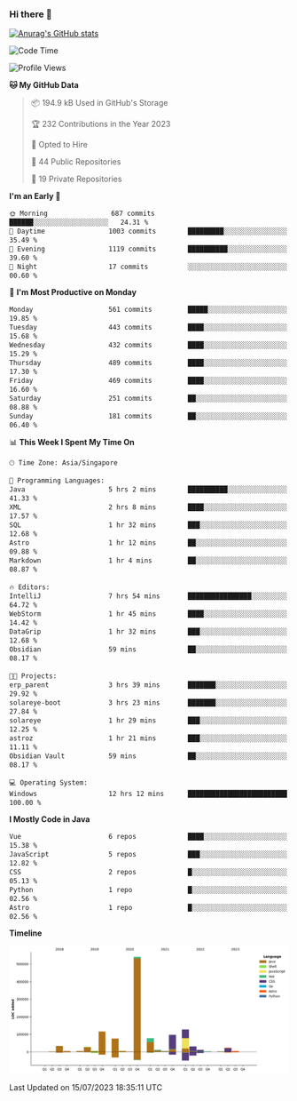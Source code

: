 ### Hi there 👋

[![Anurag's GitHub stats](https://github-readme-stats.vercel.app/api?username=xiumu2017&show_icons=true&theme=radical)](https://github.com/anuraghazra/github-readme-stats)

<!--
**xiumu2017/xiumu2017** is a ✨ _special_ ✨ repository because its `README.md` (this file) appears on your GitHub profile.

Here are some ideas to get you started:

- 🔭 I’m currently working on ...
- 🌱 I’m currently learning ...
- 👯 I’m looking to collaborate on ...
- 🤔 I’m looking for help with ...
- 💬 Ask me about ...
- 📫 How to reach me: ...
- 😄 Pronouns: ...
- ⚡ Fun fact: ...
-->

<!--START_SECTION:waka-->
![Code Time](http://img.shields.io/badge/Code%20Time-1%2C581%20hrs%2037%20mins-blue)

![Profile Views](http://img.shields.io/badge/Profile%20Views-4-blue)

**🐱 My GitHub Data** 

> 📦 194.9 kB Used in GitHub's Storage 
 > 
> 🏆 232 Contributions in the Year 2023
 > 
> 💼 Opted to Hire
 > 
> 📜 44 Public Repositories 
 > 
> 🔑 19 Private Repositories 
 > 
**I'm an Early 🐤** 

```text
🌞 Morning                687 commits         ██████░░░░░░░░░░░░░░░░░░░   24.31 % 
🌆 Daytime                1003 commits        █████████░░░░░░░░░░░░░░░░   35.49 % 
🌃 Evening                1119 commits        ██████████░░░░░░░░░░░░░░░   39.60 % 
🌙 Night                  17 commits          ░░░░░░░░░░░░░░░░░░░░░░░░░   00.60 % 
```
📅 **I'm Most Productive on Monday** 

```text
Monday                   561 commits         █████░░░░░░░░░░░░░░░░░░░░   19.85 % 
Tuesday                  443 commits         ████░░░░░░░░░░░░░░░░░░░░░   15.68 % 
Wednesday                432 commits         ████░░░░░░░░░░░░░░░░░░░░░   15.29 % 
Thursday                 489 commits         ████░░░░░░░░░░░░░░░░░░░░░   17.30 % 
Friday                   469 commits         ████░░░░░░░░░░░░░░░░░░░░░   16.60 % 
Saturday                 251 commits         ██░░░░░░░░░░░░░░░░░░░░░░░   08.88 % 
Sunday                   181 commits         ██░░░░░░░░░░░░░░░░░░░░░░░   06.40 % 
```


📊 **This Week I Spent My Time On** 

```text
🕑︎ Time Zone: Asia/Singapore

💬 Programming Languages: 
Java                     5 hrs 2 mins        ██████████░░░░░░░░░░░░░░░   41.33 % 
XML                      2 hrs 8 mins        ████░░░░░░░░░░░░░░░░░░░░░   17.57 % 
SQL                      1 hr 32 mins        ███░░░░░░░░░░░░░░░░░░░░░░   12.68 % 
Astro                    1 hr 12 mins        ██░░░░░░░░░░░░░░░░░░░░░░░   09.88 % 
Markdown                 1 hr 4 mins         ██░░░░░░░░░░░░░░░░░░░░░░░   08.87 % 

🔥 Editors: 
IntelliJ                 7 hrs 54 mins       ████████████████░░░░░░░░░   64.72 % 
WebStorm                 1 hr 45 mins        ████░░░░░░░░░░░░░░░░░░░░░   14.42 % 
DataGrip                 1 hr 32 mins        ███░░░░░░░░░░░░░░░░░░░░░░   12.68 % 
Obsidian                 59 mins             ██░░░░░░░░░░░░░░░░░░░░░░░   08.17 % 

🐱‍💻 Projects: 
erp_parent               3 hrs 39 mins       ███████░░░░░░░░░░░░░░░░░░   29.92 % 
solareye-boot            3 hrs 23 mins       ███████░░░░░░░░░░░░░░░░░░   27.84 % 
solareye                 1 hr 29 mins        ███░░░░░░░░░░░░░░░░░░░░░░   12.25 % 
astroz                   1 hr 21 mins        ███░░░░░░░░░░░░░░░░░░░░░░   11.11 % 
Obsidian Vault           59 mins             ██░░░░░░░░░░░░░░░░░░░░░░░   08.17 % 

💻 Operating System: 
Windows                  12 hrs 12 mins      █████████████████████████   100.00 % 
```

**I Mostly Code in Java** 

```text
Vue                      6 repos             ████░░░░░░░░░░░░░░░░░░░░░   15.38 % 
JavaScript               5 repos             ███░░░░░░░░░░░░░░░░░░░░░░   12.82 % 
CSS                      2 repos             █░░░░░░░░░░░░░░░░░░░░░░░░   05.13 % 
Python                   1 repo              █░░░░░░░░░░░░░░░░░░░░░░░░   02.56 % 
Astro                    1 repo              █░░░░░░░░░░░░░░░░░░░░░░░░   02.56 % 
```



**Timeline**

![Lines of Code chart](https://raw.githubusercontent.com/xiumu2017/xiumu2017/main/assets/bar_graph.png)


 Last Updated on 15/07/2023 18:35:11 UTC
<!--END_SECTION:waka-->
